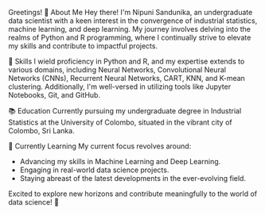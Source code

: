 Greetings! 👋
About Me
Hey there! I'm Nipuni Sandunika, an undergraduate data scientist with a keen interest in the convergence of industrial statistics, machine learning, and deep learning. My journey involves delving into the realms of Python and R programming, where I continually strive to elevate my skills and contribute to impactful projects.

🔧 Skills
I wield proficiency in Python and R, and my expertise extends to various domains, including Neural Networks, Convolutional Neural Networks (CNNs), Recurrent Neural Networks, CART, KNN, and K-mean clustering. Additionally, I'm well-versed in utilizing tools like Jupyter Notebooks, Git, and GitHub.

📚 Education
Currently pursuing my undergraduate degree in Industrial Statistics at the University of Colombo, situated in the vibrant city of Colombo, Sri Lanka.

🌱 Currently Learning
My current focus revolves around:

+ Advancing my skills in Machine Learning and Deep Learning.
+ Engaging in real-world data science projects.
+ Staying abreast of the latest developments in the ever-evolving field.

Excited to explore new horizons and contribute meaningfully to the world of data science! 🚀
